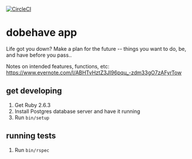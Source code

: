 [![CircleCI](https://circleci.com/gh/rickychilcott/dobehave.svg?style=svg)](https://circleci.com/gh/rickychilcott/dobehave)

# dobehave app

Life got you down? Make a plan for the future -- things you want to do, be, and have before you pass..

Notes on intended features, functions, etc: https://www.evernote.com/l/ABHTvHztZ3JI96pqu_-zdm33gO7zAFyrTow

## get developing

1. Get Ruby 2.6.3
1. Install Postgres database server and have it running
1. Run `bin/setup`

## running tests

1. Run `bin/rspec`
